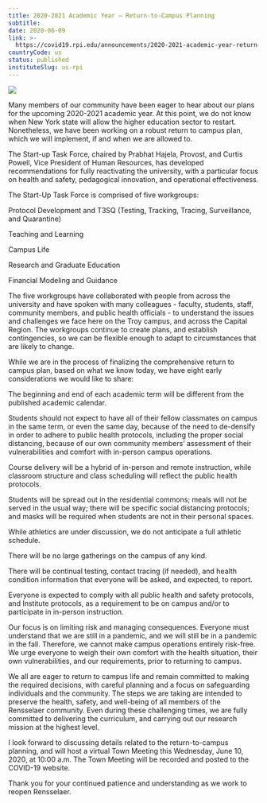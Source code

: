 ```yaml
---
title: 2020-2021 Academic Year – Return-to-Campus Planning
subtitle: 
date: 2020-06-09
link: >-
  https://covid19.rpi.edu/announcements/2020-2021-academic-year-return-campus-planning
countryCode: us
status: published
instituteSlug: us-rpi
---
```

![](https://covid19.rpi.edu/themes/custom/paperclip/img/favicons/apple-touch-icon.png)

Many members of our community have been eager to hear about our plans for the upcoming 2020-2021 academic year. At this point, we do not know when New York state will allow the higher education sector to restart. Nonetheless, we have been working on a robust return to campus plan, which we will implement, if and when we are allowed to.

The Start-up Task Force, chaired by Prabhat Hajela, Provost, and Curtis Powell, Vice President of Human Resources, has developed recommendations for fully reactivating the university, with a particular focus on health and safety, pedagogical innovation, and operational effectiveness.

The Start-Up Task Force is comprised of five workgroups:



Protocol Development and T3SQ (Testing, Tracking, Tracing, Surveillance, and Quarantine)

Teaching and Learning

Campus Life

Research and Graduate Education

Financial Modeling and Guidance



The five workgroups have collaborated with people from across the university and have spoken with many colleagues - faculty, students, staff, community members, and public health officials - to understand the issues and challenges we face here on the Troy campus, and across the Capital Region. The workgroups continue to create plans, and establish contingencies, so we can be flexible enough to adapt to circumstances that are likely to change.

While we are in the process of finalizing the comprehensive return to campus plan, based on what we know today, we have eight early considerations we would like to share:



The beginning and end of each academic term will be different from the published academic calendar.

Students should not expect to have all of their fellow classmates on campus in the same term, or even the same day, because of the need to de-densify in order to adhere to public health protocols, including the proper social distancing, because of our own community members’ assessment of their vulnerabilities and comfort with in-person campus operations.

Course delivery will be a hybrid of in-person and remote instruction, while classroom structure and class scheduling will reflect the public health protocols.

Students will be spread out in the residential commons; meals will not be served in the usual way; there will be specific social distancing protocols; and masks will be required when students are not in their personal spaces.

While athletics are under discussion, we do not anticipate a full athletic schedule.

There will be no large gatherings on the campus of any kind.

There will be continual testing, contact tracing (if needed), and health condition information that everyone will be asked, and expected, to report.

Everyone is expected to comply with all public health and safety protocols, and Institute protocols, as a requirement to be on campus and/or to participate in in-person instruction.



Our focus is on limiting risk and managing consequences. Everyone must understand that we are still in a pandemic, and we will still be in a pandemic in the fall. Therefore, we cannot make campus operations entirely risk-free. We urge everyone to weigh their own comfort with the health situation, their own vulnerabilities, and our requirements, prior to returning to campus.

We all are eager to return to campus life and remain committed to making the required decisions, with careful planning and a focus on safeguarding individuals and the community. The steps we are taking are intended to preserve the health, safety, and well-being of all members of the Rensselaer community. Even during these challenging times, we are fully committed to delivering the curriculum, and carrying out our research mission at the highest level.

I look forward to discussing details related to the return-to-campus planning, and will host a virtual Town Meeting this Wednesday, June 10, 2020, at 10:00 a.m. The Town Meeting will be recorded and posted to the COVID-19 website.

Thank you for your continued patience and understanding as we work to reopen Rensselaer.